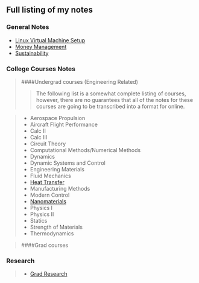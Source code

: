 ## Full listing of my notes

### General Notes

- [Linux Virtual Machine Setup](/notes/linux_virtual_machine/linux_vm_main.html)
- [Money Management](/notes/money_management/money_management_main.html)
- [Sustainability](/notes/sustainability/sustainability_main.html)

### College Courses Notes

> ####Undergrad courses (Engineering Related)
>> The following list is a somewhat complete listing of courses, however,
>> there are no guarantees that all of the notes for these courses are going
>> to be transcribed into a format for online.

> - Aerospace Propulsion
> - Aircraft Flight Performance
> - Calc II
> - Calc III
> - Circuit Theory
> - Computational Methods/Numerical Methods
> - Dynamics
> - Dynamic Systems and Control
> - Engineering Materials
> - Fluid Mechanics
> - [Heat Transfer](/notes/heat_transfer/heat_transfer_main.html)
> - Manufacturing Methods
> - Modern Control
> - [Nanomaterials](/notes/nanomaterials/nanomaterials_main.html)
> - Physics I
> - Physics II
> - Statics
> - Strength of Materials
> - Thermodynamics

> ####Grad courses

### Research

> - [Grad Research](/notes/grad_notes/grad_notes_main.html)

